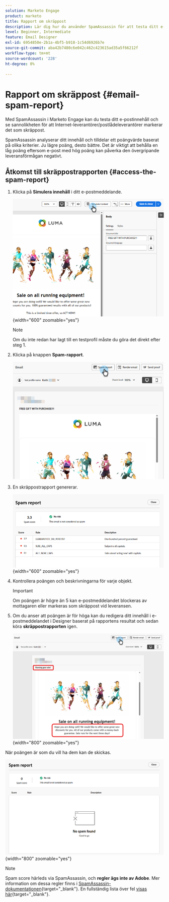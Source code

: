 ```yaml
---
solution: Marketo Engage
product: marketo
title: Rapport om skräppost
description: Lär dig hur du använder SpamAssassin för att testa ditt e-postinnehåll och se sannolikheten för att det markeras som skräppost.
level: Beginner, Intermediate
feature: Email Designer
exl-id: 6954850e-2b1a-4bf5-b918-1c54d6926b7e
source-git-commit: aba42b7480c6e042c462c423615ad35a5f66212f
workflow-type: tm+mt
source-wordcount: '228'
ht-degree: 0%

---
```


# Rapport om skräppost {#email-spam-report}

Med SpamAssassin i Marketo Engage kan du testa ditt e-postinnehåll och se sannolikheten för att Internet-leverantörer/postlådeleverantörer markerar det som skräppost.

SpamAssassin analyserar ditt innehåll och tilldelar ett poängvärde baserat på olika kriterier. Ju lägre poäng, desto bättre. Det är viktigt att behålla en låg poäng eftersom e-post med hög poäng kan påverka den övergripande leveransförmågan negativt.

## Åtkomst till skräppostrapporten {#access-the-spam-report}

1. Klicka på **Simulera innehåll** i ditt e-postmeddelande.

   ![](assets/email-spam-report-1.png){width="600" zoomable="yes"}

   >[!NOTE]
   >
   >Om du inte redan har lagt till en testprofil måste du göra det direkt efter steg 1.

1. Klicka på knappen **Spam-rapport**.

   ![](assets/email-spam-report-2.png)

1. En skräppostrapport genererar.

   ![](assets/email-spam-report-3.png){width="600" zoomable="yes"}

1. Kontrollera poängen och beskrivningarna för varje objekt.

   >[!IMPORTANT]
   >
   >Om poängen är högre än 5 kan e-postmeddelandet blockeras av mottagaren eller markeras som skräppost vid leveransen.

1. Om du anser att poängen är för höga kan du redigera ditt innehåll i e-postmeddelandet i Designer baserat på rapportens resultat och sedan köra **skräppostrapporten** igen.

   ![](assets/email-spam-report-4.png){width="800" zoomable="yes"}

När poängen är som du vill ha dem kan de skickas.

![](assets/email-spam-report-5.png){width="800" zoomable="yes"}

>[!NOTE]
>
>Spam score härleds via SpamAssassin, och **regler ägs inte av Adobe**. Mer information om dessa regler finns i [SpamAssassin-dokumentationen](https://spamassassin.apache.org/#_blank){target="_blank"}. En fullständig lista över fel [visas här](https://spamassassin.apache.org/old/tests_3_0_x.html){target="_blank"}.

